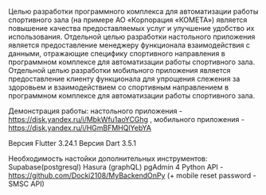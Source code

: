 Целью разработки программного комплекса для автоматизации работы спортивного зала (на примере АО «Корпорация «КОМЕТА») является повышение качества предоставляемых услуг и улучшение удобство их использования.
Отдельной целью разработки настольного приложения является предоставление менеджеру функционала взаимодействия с данными, отражающие специфику спортивного направления в программном комплексе для автоматизации работы спортивного зала.
Отдельной целью разработки мобильного приложения является предоставление клиенту функционала для упрощения слежения за здоровьем и взаимодействием со спортивным направлением в программном комплексе для автоматизации работы спортивного зала.

Демонстрация работы: настольного приложения - https://disk.yandex.ru/i/MbkWfu1aoYCGhg , мобильного приложения - https://disk.yandex.ru/i/HGmBFMHQlYebYA

Версия Flutter 3.24.1
Версия Dart 3.5.1

Необходимость настойки дополнительных инструментов:
Supabase(postgresql)
Hasura (graphQL)
pgAdmin 4
Python API - https://github.com/Docki2108/MyBackendOnPy (+ mobile reset password - SMSC API)
